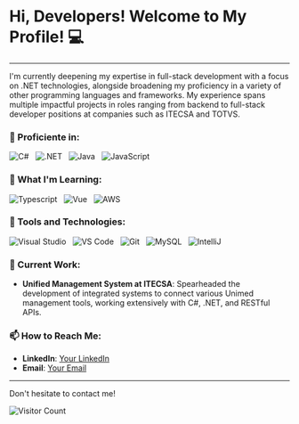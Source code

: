 # Hi, Developers! Welcome to My Profile! 💻

---

I'm currently deepening my expertise in full-stack development with a focus on .NET technologies, alongside broadening my proficiency in a variety of other programming languages and frameworks. My experience spans multiple impactful projects in roles ranging from backend to full-stack developer positions at companies such as ITECSA and TOTVS.

### :1st_place_medal: Proficiente in:
![C#](https://skillicons.dev/icons?i=cs)&nbsp;&nbsp;
![.NET](https://skillicons.dev/icons?i=dotnet)&nbsp;&nbsp;
![Java](https://skillicons.dev/icons?i=java)&nbsp;&nbsp;
![JavaScript](https://skillicons.dev/icons?i=js)&nbsp;&nbsp;

### 🚀 What I'm Learning:
![Typescript](https://skillicons.dev/icons?i=ts)&nbsp;&nbsp;
![Vue](https://skillicons.dev/icons?i=vue)&nbsp;&nbsp;
![AWS](https://skillicons.dev/icons?i=aws)&nbsp;&nbsp;

### 🔧 Tools and Technologies:
![Visual Studio](https://skillicons.dev/icons?i=visualstudio)&nbsp;&nbsp;
![VS Code](https://skillicons.dev/icons?i=vscode)&nbsp;&nbsp;
![Git](https://skillicons.dev/icons?i=git)&nbsp;&nbsp;
![MySQL](https://skillicons.dev/icons?i=mysql)&nbsp;&nbsp;
![IntelliJ](https://skillicons.dev/icons?i=idea)&nbsp;&nbsp;

### 🌟 Current Work:
- **Unified Management System at ITECSA**: Spearheaded the development of integrated systems to connect various Unimed management tools, working extensively with C#, .NET, and RESTful APIs.

### 📫 How to Reach Me:
- **LinkedIn**: [Your LinkedIn](https://www.linkedin.com/in/murillojndem/)
- **Email**: [Your Email](mailto:murillojndem@gmail.com)

---

Don't hesitate to contact me!

![Visitor Count](https://profile-counter.glitch.me/{your-github-username}/count.svg)
